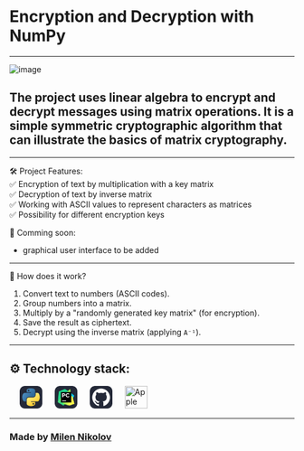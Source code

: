 # Encryption and Decryption with NumPy
---
![image](https://github.com/user-attachments/assets/0d3a3882-ec5a-4252-893e-a3effad63a89)


## The project uses linear algebra to encrypt and decrypt messages using matrix operations. It is a simple symmetric cryptographic algorithm that can illustrate the basics of matrix cryptography.

---
🛠 Project Features:  
✅ Encryption of text by multiplication with a key matrix  
✅ Decryption of text by inverse matrix  
✅ Working with ASCII values to represent characters as matrices  
✅ Possibility for different encryption keys  

🎯 Comming soon:
- graphical user interface to be added

---

📌 How does it work?
1. Convert text to numbers (ASCII codes).
2. Group numbers into a matrix.
3. Multiply by a "randomly generated key matrix" (for encryption).
4. Save the result as ciphertext.
5. Decrypt using the inverse matrix (applying `A⁻¹`).

---

## ⚙️ Technology stack:
<p align="left">
  &emsp;
    <a href="#"><img alt="Python" src="https://github.com/tandpfun/skill-icons/blob/main/icons/Python-Dark.svg" width="40" height ="40"></a>
  &emsp;
    <a href="#"><img src="https://github.com/tandpfun/skill-icons/blob/main/icons/PyCharm-Dark.svg" width="40" height="40" /></a>
  &emsp;
    <a href="https://github.com/Milenski1987"><img alt="GitHub" src="https://github.com/tandpfun/skill-icons/blob/main/icons/Github-Dark.svg" title="GitHub" **alt="GitHub" width="40" height="40" ></a>
  &emsp;
    <a href="#"><img src="https://github.com/tandpfun/skill-icons/blob/main/icons/Apple-Dark.svg" title="Apple" **alt="Apple" width="40" height="40" /></a>
</p>


---
### Made by [Milen Nikolov](https://www.linkedin.com/in/milen-nikolov-62455034b/)

